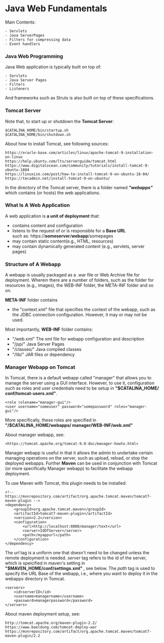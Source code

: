# Java Web Fundamentals

Main Contents:

    - Servlets
    - Java ServerPages
    - Filters for compressing data
    - Event handlers

<h3>Java Web Programming</h3>

Java Web application is typically built on top of:

    - Servlets
    - Java Server Pages
    - Filters
    - Listeners

And frameworks such as Struts is also built on top of these specifications.

<h3>Tomcat Server</h3>

Note that, to start up or shutdown the <b>Tomcat Server</b>:

    $CATALINA_HOME/bin/startup.sh
    $CATALINA_HOME/bin/shutdown.sh

About how to install Tomcat, see following sources:

    https://oracle-base.com/articles/linux/apache-tomcat-9-installation-on-linux
    https://help.ubuntu.com/lts/serverguide/tomcat.html
    https://www.digitalocean.com/community/tutorials/install-tomcat-9-ubuntu-1804
    https://linuxize.com/post/how-to-install-tomcat-9-on-ubuntu-18-04/
    https://tecadmin.net/install-tomcat-9-on-ubuntu/

In the directory of the Tomcat server, there is a folder named <b><i>"webapps"</i></b>
which contains (or hosts) the web applications.

<h3>What Is A Web Application</h3>

A web application is <b>a unit of deployment</b> that:

<ul>    
    <li>contains content and configuration</li>
    <li>listens to the request of or is responsible for a <b>Base URL</b></li>
        such as: https://<b>someserver</b>/<b>webapp</b>/somepages
    <li>may contain static content(e.g., HTML, resources)</li>
    <li>may contain dynamically generated content (e.g., servlets, server pages) </li>
</ul>

<h3>Structure of A Webapp</h3>

A webapp is usually packaged as a .war file or Web Archive file for
deployment. Wherein there are a number of folders, such as the folder for
resources (e.g., images), the WEB-INF folder, the META-INF folder and so on.

<b>META-INF</b> folder contains

<ul>
    <li>the "context.xml" file that specifies the context of the webapp, such as the 
    JDBC connection configuration. However, it may or may not be used.</li>
</ul>
Most importantly, <b>WEB-INF</b> folder contains:

<ul>
   <li>"/web.xml" The xml file for webapp configuration and description</li>
   <li>"/jsp/" Java Server Pages</li>
   <li>"/classes/" Java compiled classes</li>
   <li>"/lib/" JAR files or dependency</li>
</ul>

<h3>Manager Webapp on Tomcat</h3>

In Tomcat, there is a default webapp called "manager" that allows you to
manage the server using a GUI interface. However, to use it, configuration
such as roles and user credentials need to be setup in <b>"\$CATALINA_HOME/
conf/tomcat-users.xml"</b>.

    <role rolename="manager-gui"/>
    <user username="someuser" password="somepassword" roles="manager-gui"/>

More specifically, these roles are specified in <b>"/\$CATALINA_HOME/webapps/
manager/WEB-INF/web.xml"</b>

About manager webapp, see:

    <https://tomcat.apache.org/tomcat-9.0-doc/manager-howto.html>

Manager webapp is useful in that it allows the admin to undertake certain
managing operations on the server, such as upload, reload, or stop the
deployed webapps. Further <b>Maven</b> can be used in conjunction with Tomcat
(or more specifically Manager webapp) to facilitate the webapp deployment.

To use Maven with Tomcat, this plugin needs to be installed:

    <!-- https://mvnrepository.com/artifact/org.apache.tomcat.maven/tomcat7-maven-plugin -->
    <dependency>
        <groupId>org.apache.tomcat.maven</groupId>
        <artifactId>tomcat7-maven-plugin</artifactId>
        <version>2.2</version>
        <configuration>
            <url>http://localhost:8080/manager/text</url>
            <server>IdOfServer</server>
            <path>/myappurl</path>
        </configuration>
    </dependency>

The <i>url</i> tag is a uniform one that doesn't need to be changed unless the
remote deployment is needed. <i>server</i> tag refers to the id of the server,
which is speicified in maven's setting in <b>"\$MAVEN_HOME/conf/settings.xml"
</b>, see below. The <i>path</i> tag is used to specify the URL Base of the
webapp, i.e., where you want to deploy it in the webapps directory in Tomcat.

    <servers>
        <id>serverID</id>
        <username>managername</username>
        <password>managerpassword</password>
    </servers>

About maven deployment setup, see:

    http://tomcat.apache.org/maven-plugin-2.2/
    https://www.baeldung.com/tomcat-deploy-war
    https://mvnrepository.com/artifact/org.apache.tomcat.maven/tomcat7-maven-plugin/2.2
